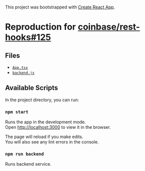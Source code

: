 This project was bootstrapped with [Create React App](https://github.com/facebook/create-react-app).

# Reproduction for [coinbase/rest-hooks#125](https://github.com/coinbase/rest-hooks/issues/125)

## Files

- [`App.tsx`](./src/App.tsx)
- [`backend.js`](./backend.js)

## Available Scripts

In the project directory, you can run:

### `npm start`

Runs the app in the development mode.<br>
Open [http://localhost:3000](http://localhost:3000) to view it in the browser.

The page will reload if you make edits.<br>
You will also see any lint errors in the console.

### `npm run backend`

Runs backend service.

